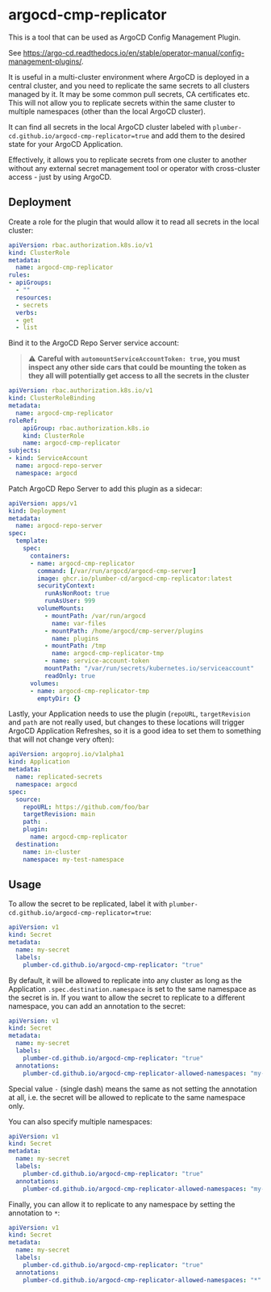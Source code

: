 # argocd-cmp-replicator

This is a tool that can be used as ArgoCD Config Management Plugin.

See https://argo-cd.readthedocs.io/en/stable/operator-manual/config-management-plugins/.

It is useful in a multi-cluster environment where ArgoCD is deployed in a central cluster, and you need to replicate the same secrets to all clusters managed by it. It may be some common pull secrets, CA certificates etc. This will not allow you to replicate secrets within the same cluster to multiple namespaces (other than the local ArgoCD cluster).

It can find all secrets in the local ArgoCD cluster labeled with `plumber-cd.github.io/argocd-cmp-replicator=true` and add them to the desired state for your ArgoCD Application.

Effectively, it allows you to replicate secrets from one cluster to another without any external secret management tool or operator with cross-cluster access - just by using ArgoCD.

## Deployment

Create a role for the plugin that would allow it to read all secrets in the local cluster:

```yaml
apiVersion: rbac.authorization.k8s.io/v1
kind: ClusterRole
metadata:
  name: argocd-cmp-replicator
rules:
- apiGroups:
  - ""
  resources:
  - secrets
  verbs:
  - get
  - list
```

Bind it to the ArgoCD Repo Server service account:

> :warning: **Careful with `automountServiceAccountToken: true`, you must inspect any other side cars that could be mounting the token as they all will potentially get access to all the secrets in the cluster**

```yaml
apiVersion: rbac.authorization.k8s.io/v1
kind: ClusterRoleBinding
metadata:
  name: argocd-cmp-replicator
roleRef:
    apiGroup: rbac.authorization.k8s.io
    kind: ClusterRole
    name: argocd-cmp-replicator
subjects:
- kind: ServiceAccount
  name: argocd-repo-server
  namespace: argocd
```

Patch ArgoCD Repo Server to add this plugin as a sidecar:

```yaml
apiVersion: apps/v1
kind: Deployment
metadata:
  name: argocd-repo-server
spec:
  template:
    spec:
      containers:
      - name: argocd-cmp-replicator
        command: [/var/run/argocd/argocd-cmp-server]
        image: ghcr.io/plumber-cd/argocd-cmp-replicator:latest
        securityContext:
          runAsNonRoot: true
          runAsUser: 999
        volumeMounts:
          - mountPath: /var/run/argocd
            name: var-files
          - mountPath: /home/argocd/cmp-server/plugins
            name: plugins
          - mountPath: /tmp
            name: argocd-cmp-replicator-tmp
          - name: service-account-token
          mountPath: "/var/run/secrets/kubernetes.io/serviceaccount"
          readOnly: true
      volumes:
      - name: argocd-cmp-replicator-tmp
        emptyDir: {}
```

Lastly, your Application needs to use the plugin (`repoURL`, `targetRevision` and `path` are not really used, but changes to these locations will trigger ArgoCD Application Refreshes, so it is a good idea to set them to something that will not change very often):

```yaml
apiVersion: argoproj.io/v1alpha1
kind: Application
metadata:
  name: replicated-secrets
  namespace: argocd
spec:
  source:
    repoURL: https://github.com/foo/bar
    targetRevision: main
    path: .
    plugin:
      name: argocd-cmp-replicator
  destination:
    name: in-cluster
    namespace: my-test-namespace
```

## Usage

To allow the secret to be replicated, label it with `plumber-cd.github.io/argocd-cmp-replicator=true`:

```yaml
apiVersion: v1
kind: Secret
metadata:
  name: my-secret
  labels:
    plumber-cd.github.io/argocd-cmp-replicator: "true"
```

By default, it will be allowed to replicate into any cluster as long as the Application `.spec.destination.namespace` is set to the same namespace as the secret is in. If you want to allow the secret to replicate to a different namespace, you can add an annotation to the secret:

```yaml
apiVersion: v1
kind: Secret
metadata:
  name: my-secret
  labels:
    plumber-cd.github.io/argocd-cmp-replicator: "true"
  annotations:
    plumber-cd.github.io/argocd-cmp-replicator-allowed-namespaces: "my-test-namespace"
```

Special value `-` (single dash) means the same as not setting the annotation at all, i.e. the secret will be allowed to replicate to the same namespace only.

You can also specify multiple namespaces:

```yaml
apiVersion: v1
kind: Secret
metadata:
  name: my-secret
  labels:
    plumber-cd.github.io/argocd-cmp-replicator: "true"
  annotations:
    plumber-cd.github.io/argocd-cmp-replicator-allowed-namespaces: "my-test-namespace,my-other-namespace"
```

Finally, you can allow it to replicate to any namespace by setting the annotation to `*`:

```yaml
apiVersion: v1
kind: Secret
metadata:
  name: my-secret
  labels:
    plumber-cd.github.io/argocd-cmp-replicator: "true"
  annotations:
    plumber-cd.github.io/argocd-cmp-replicator-allowed-namespaces: "*"
```

